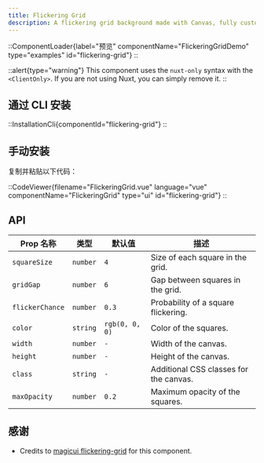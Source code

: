 ```yaml
---
title: Flickering Grid
description: A flickering grid background made with Canvas, fully customizable using Tailwind CSS.
---
```


::ComponentLoader{label="预览" componentName="FlickeringGridDemo" type="examples" id="flickering-grid"}
::

::alert{type="warning"}
This component uses the `nuxt-only` syntax with the `<ClientOnly>`. If you are not using Nuxt, you can simply remove it.
::

## 通过 CLI 安装

::InstallationCli{componentId="flickering-grid"}
::

## 手动安装

复制并粘贴以下代码：

::CodeViewer{filename="FlickeringGrid.vue" language="vue" componentName="FlickeringGrid" type="ui" id="flickering-grid"}
::

## API

| Prop 名称       | 类型     | 默认值         | 描述                                   |
| --------------- | -------- | -------------- | -------------------------------------- |
| `squareSize`    | `number` | `4`            | Size of each square in the grid.       |
| `gridGap`       | `number` | `6`            | Gap between squares in the grid.       |
| `flickerChance` | `number` | `0.3`          | Probability of a square flickering.    |
| `color`         | `string` | `rgb(0, 0, 0)` | Color of the squares.                  |
| `width`         | `number` | `-`            | Width of the canvas.                   |
| `height`        | `number` | `-`            | Height of the canvas.                  |
| `class`         | `string` | `-`            | Additional CSS classes for the canvas. |
| `maxOpacity`    | `number` | `0.2`          | Maximum opacity of the squares.        |

## 感谢

- Credits to [magicui flickering-grid](https://magicui.design/docs/components/flickering-grid) for this component.
